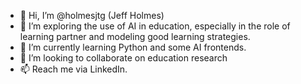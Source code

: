 - 👋 Hi, I’m @holmesjtg (Jeff Holmes)
- 👀 I’m exploring the use of AI in education, especially in the role of learning partner and modeling good learning strategies.
- 🌱 I’m currently learning Python and some AI frontends.
- 💞️ I’m looking to collaborate on education research
- 📫 Reach me via LinkedIn.


